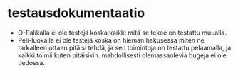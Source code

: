 # testausdokumentaatio

* O-Palikalla ei ole testejä koska kaikki mitä se tekee on testattu muualla.
* Peli-luokalla ei ole testejä koska on hieman hakusessa miten ne tarkalleen ottaen pitäisi tehdä, ja sen toimintoja on testattu 
pelaamalla, ja kaikki toimii kuten pitäisikin. mahdollisesti olemassaolevia bugeja ei ole tiedossa.
